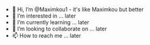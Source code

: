 - 👋 Hi, I’m @Maximkou1 - it's like Maximkou but better
- 👀 I’m interested in ... later
- 🌱 I’m currently learning ... later
- 💞️ I’m looking to collaborate on ... later
- 📫 How to reach me ... later

